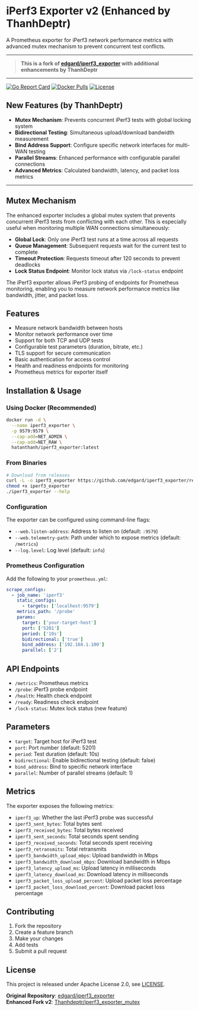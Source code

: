 # iPerf3 Exporter v2 (Enhanced by ThanhDeptr)

A Prometheus exporter for iPerf3 network performance metrics with advanced mutex mechanism to prevent concurrent test conflicts.

---

> **This is a fork of [edgard/iperf3_exporter](https://github.com/edgard/iperf3_exporter) with additional enhancements by ThanhDeptr**

---

[![Go Report Card](https://goreportcard.com/badge/github.com/edgard/iperf3_exporter)](https://goreportcard.com/report/github.com/edgard/iperf3_exporter)
[![Docker Pulls](https://img.shields.io/docker/pulls/hatanthanh/iperf3_exporter.svg)](https://hub.docker.com/r/hatanthanh/iperf3_exporter)
[![License](https://img.shields.io/badge/License-Apache%202.0-blue.svg)](https://github.com/edgard/iperf3_exporter/blob/master/LICENSE)

## New Features (by ThanhDeptr)

- **Mutex Mechanism**: Prevents concurrent iPerf3 tests with global locking system
- **Bidirectional Testing**: Simultaneous upload/download bandwidth measurement
- **Bind Address Support**: Configure specific network interfaces for multi-WAN testing
- **Parallel Streams**: Enhanced performance with configurable parallel connections
- **Advanced Metrics**: Calculated bandwidth, latency, and packet loss metrics

---

## Mutex Mechanism

The enhanced exporter includes a global mutex system that prevents concurrent iPerf3 tests from conflicting with each other. This is especially useful when monitoring multiple WAN connections simultaneously:

- **Global Lock**: Only one iPerf3 test runs at a time across all requests
- **Queue Management**: Subsequent requests wait for the current test to complete
- **Timeout Protection**: Requests timeout after 120 seconds to prevent deadlocks
- **Lock Status Endpoint**: Monitor lock status via `/lock-status` endpoint

The iPerf3 exporter allows iPerf3 probing of endpoints for Prometheus monitoring, enabling you to measure network performance metrics like bandwidth, jitter, and packet loss.

## Features

- Measure network bandwidth between hosts
- Monitor network performance over time
- Support for both TCP and UDP tests
- Configurable test parameters (duration, bitrate, etc.)
- TLS support for secure communication
- Basic authentication for access control
- Health and readiness endpoints for monitoring
- Prometheus metrics for exporter itself

## Installation & Usage

### Using Docker (Recommended)

```bash
docker run -d \
  --name iperf3_exporter \
  -p 9579:9579 \
  --cap-add=NET_ADMIN \
  --cap-add=NET_RAW \
  hatanthanh/iperf3_exporter:latest
```

### From Binaries

```bash
# Download from releases
curl -L -o iperf3_exporter https://github.com/edgard/iperf3_exporter/releases/download/VERSION/iperf3_exporter-VERSION.PLATFORM
chmod +x iperf3_exporter
./iperf3_exporter --help
```

### Configuration

The exporter can be configured using command-line flags:

- `--web.listen-address`: Address to listen on (default: `:9579`)
- `--web.telemetry-path`: Path under which to expose metrics (default: `/metrics`)
- `--log.level`: Log level (default: `info`)

### Prometheus Configuration

Add the following to your `prometheus.yml`:

```yaml
scrape_configs:
  - job_name: 'iperf3'
    static_configs:
      - targets: ['localhost:9579']
    metrics_path: '/probe'
    params:
      target: ['your-target-host']
      port: ['5201']
      period: ['10s']
      bidirectional: ['true']
      bind_address: ['192.168.1.100']
      parallel: ['2']
```

## API Endpoints

- `/metrics`: Prometheus metrics
- `/probe`: iPerf3 probe endpoint
- `/health`: Health check endpoint
- `/ready`: Readiness check endpoint
- `/lock-status`: Mutex lock status (new feature)

## Parameters

- `target`: Target host for iPerf3 test
- `port`: Port number (default: 5201)
- `period`: Test duration (default: 10s)
- `bidirectional`: Enable bidirectional testing (default: false)
- `bind_address`: Bind to specific network interface
- `parallel`: Number of parallel streams (default: 1)

## Metrics

The exporter exposes the following metrics:

- `iperf3_up`: Whether the last iPerf3 probe was successful
- `iperf3_sent_bytes`: Total bytes sent
- `iperf3_received_bytes`: Total bytes received
- `iperf3_sent_seconds`: Total seconds spent sending
- `iperf3_received_seconds`: Total seconds spent receiving
- `iperf3_retransmits`: Total retransmits
- `iperf3_bandwidth_upload_mbps`: Upload bandwidth in Mbps
- `iperf3_bandwidth_download_mbps`: Download bandwidth in Mbps
- `iperf3_latency_upload_ms`: Upload latency in milliseconds
- `iperf3_latency_download_ms`: Download latency in milliseconds
- `iperf3_packet_loss_upload_percent`: Upload packet loss percentage
- `iperf3_packet_loss_download_percent`: Download packet loss percentage

## Contributing

1. Fork the repository
2. Create a feature branch
3. Make your changes
4. Add tests
5. Submit a pull request

## License

This project is released under Apache License 2.0, see [LICENSE](https://github.com/edgard/iperf3_exporter/blob/master/LICENSE).

**Original Repository**: [edgard/iperf3_exporter](https://github.com/edgard/iperf3_exporter)  
**Enhanced Fork v2**: [Thanhdeptr/iperf3_exporter_mutex](https://github.com/Thanhdeptr/iperf3_exporter_mutex)

